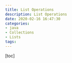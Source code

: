```yaml
---
title: List Operations
description: List Operations
date: 2020-02-16 16:47:30
categories:
- java
- Collections
- Lists
tags:
---
```


[toc]

